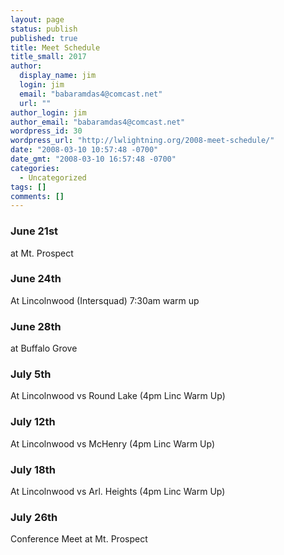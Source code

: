 ```yaml
---
layout: page
status: publish
published: true
title: Meet Schedule
title_small: 2017
author: 
  display_name: jim
  login: jim
  email: "babaramdas4@comcast.net"
  url: ""
author_login: jim
author_email: "babaramdas4@comcast.net"
wordpress_id: 30
wordpress_url: "http://lwlightning.org/2008-meet-schedule/"
date: "2008-03-10 10:57:48 -0700"
date_gmt: "2008-03-10 16:57:48 -0700"
categories: 
  - Uncategorized
tags: []
comments: []
---
```


### June 21st 
at Mt. Prospect

### June 24th 
At Lincolnwood (Intersquad) 7:30am warm up

### June 28th
at Buffalo Grove

### July 5th
At Lincolnwood vs Round Lake (4pm Linc Warm Up)

### July 12th
At Lincolnwood vs McHenry (4pm Linc Warm Up)

### July 18th
At Lincolnwood vs Arl. Heights (4pm Linc Warm Up)

### July 26th
Conference Meet at Mt. Prospect
